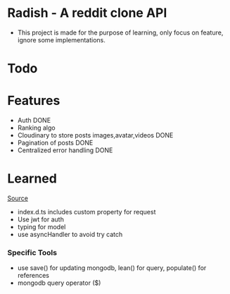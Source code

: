
# Radish - A reddit clone API  
- This project is made for the purpose of learning, only focus on feature, ignore some implementations. 

# Todo


# Features

- Auth DONE
- Ranking algo
- Cloudinary to store posts images,avatar,videos DONE
- Pagination of posts DONE
- Centralized error handling DONE

# Learned

[Source](https://github.com/amand33p/reddish#reddish---a-reddit-clone---mern)

- index.d.ts includes custom property for request
- Use jwt for auth
- typing for model
- use asyncHandler to avoid try catch

### Specific Tools 
- use save() for updating mongodb, lean() for query, populate() for references
- mongodb query operator ($)

